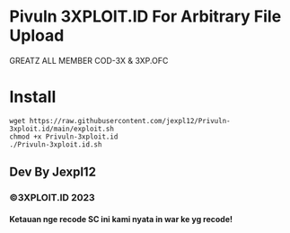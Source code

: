 # Pivuln 3XPLOIT.ID For Arbitrary File Upload

GREATZ ALL MEMBER COD-3X & 3XP.OFC

# Install

```
wget https://raw.githubusercontent.com/jexpl12/Privuln-3xploit.id/main/exploit.sh
chmod +x Privuln-3xploit.id
./Privuln-3xploit.id.sh
```

<h2>Dev By Jexpl12</h2
<p>
<h3>©3XPLOIT.ID 2023</h3>
<p>
<h4>Ketauan nge recode SC ini kami nyata in war ke yg recode! 
